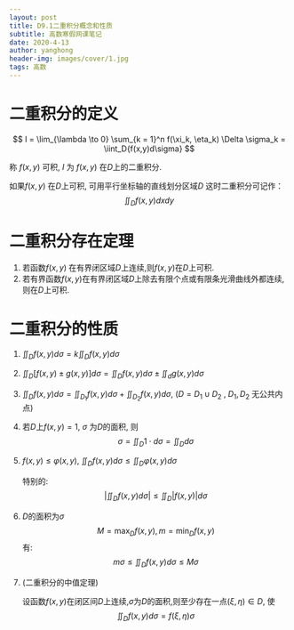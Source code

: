 ```yaml
---
layout: post
title: D9.1二重积分概念和性质
subtitle: 高数寒假网课笔记
date: 2020-4-13
author: yanghong
header-img: images/cover/1.jpg
tags: 高数 
---
```


# 二重积分的定义

$$
I = \lim_{\lambda \to 0} \sum_{k = 1}^n f(\xi_k, \eta_k) \Delta \sigma_k = \iint_D{f(x,y)d\sigma}
$$

称 $f(x, y)$ 可积, $I$ 为 $f(x,y)$ 在$D$上的二重积分.



如果$f(x,y)$ 在$D$上可积, 可用平行坐标轴的直线划分区域$D$ 这时二重积分可记作：
$$
\iint_Df(x,y) dxdy
$$

# 二重积分存在定理

1. 若函数$f(x, y)$ 在有界闭区域$D$上连续,则$f(x,y)$在$D$上可积.
2. 若有界函数$f(x,y)$在有界闭区域$D$上除去有限个点或有限条光滑曲线外都连续,则在$D$上可积. 





# 二重积分的性质

1. $\iint_D f(x, y) d \sigma =k \iint _D f(x, y) d \sigma$

2. $\iint_D[f(x, y) \pm g(x, y)]d\sigma = \iint_Df(x, y)d\sigma \pm \iint_dg(x, y) d\sigma$

3. $\iint_Df(x, y) d\sigma = \iint_{D_1} f(x, y) d\sigma + \iint_{D_2}f(x, y)d\sigma$, ($D = D_1\cup D_2$ , $D_1, D_2$ 无公共内点)

4. 若$D$上$f(x, y) = 1$, $\sigma$ 为$D$的面积, 则
	$$
	\sigma= \iint_D1\cdot d\sigma=\iint_D d\sigma
	$$

5. $f(x,y)\le \varphi(x,y)$, $\iint_D f(x,y)d\sigma \le \iint_D \varphi(x,y)d\sigma$

	特别的:
	$$
	\left\vert\iint_Df(x,y)d\sigma \right\vert\le \iint_D\vert f(x, y)\vert d \sigma
	$$

6. $D$的面积为$\sigma$
	$$
	M = \max_{D} f(x, y), m = \min_D f(x, y)
	$$
	有:
	$$
	m\sigma \le \iint_Df(x,y)d\sigma\le M\sigma
	$$

7. (二重积分的中值定理)

	设函数$f(x,y)$在闭区间$D$上连续,$\sigma$为$D$的面积,则至少存在一点$(\xi,\eta)\in D$, 使
	$$
	\iint_Df(x,y)d\sigma=f(\xi,\eta)\sigma
	$$












